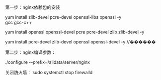 第一步：nginx依赖包的安装

yum install zlib-devel pcre-devel openssl-libs openssl -y                    
gcc gcc-c++ 

yum install openssl openssl-devel  pcre pcre-devel zlib zlib-devel -y


yum install pcre-devel zlib-devel openssl openssl-devel -y  //������




第二步：nginx编译参数：

./configure --prefix=/alidata/server/nginx 




关闭防火墙：
sudo systemctl stop firewalld
